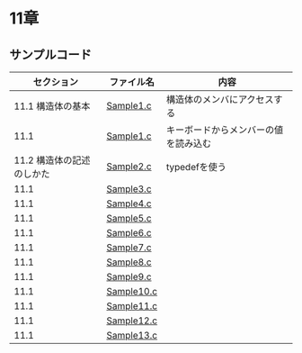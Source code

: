 # 11章
## サンプルコード
| セクション | ファイル名 | 内容 |
| ---      | ---      | ---       |
| 11.1 構造体の基本 | [Sample1.c](https://github.com/202408pythonciot/C_lang/blob/main/Lesson_11/Sample/Sample1.c) | 構造体のメンバにアクセスする |
| 11.1 | [Sample1.c](https://github.com/202408pythonciot/C_lang/blob/main/Lesson_11/Sample/Sample1.c) | キーボードからメンバーの値を読み込む |
| 11.2 構造体の記述のしかた | [Sample2.c](https://github.com/202408pythonciot/C_lang/blob/main/Lesson_11/Sample/Sample2.c) | typedefを使う |
| 11.1 | [Sample3.c](https://github.com/202408pythonciot/C_lang/blob/main/Lesson_11/Sample/Sample2.c) |  |
| 11.1 | [Sample4.c](https://github.com/202408pythonciot/C_lang/blob/main/Lesson_11/Sample/Sample4.c) |  |
| 11.1 | [Sample5.c](https://github.com/202408pythonciot/C_lang/blob/main/Lesson_11/Sample/Sample5.c) |  |
| 11.1 | [Sample6.c](https://github.com/202408pythonciot/C_lang/blob/main/Lesson_11/Sample/Sample6.c) |  |
| 11.1 | [Sample7.c](https://github.com/202408pythonciot/C_lang/blob/main/Lesson_11/Sample/Sample7.c) |  |
| 11.1 | [Sample8.c](https://github.com/202408pythonciot/C_lang/blob/main/Lesson_11/Sample/Sample8.c) |  |
| 11.1 | [Sample9.c](https://github.com/202408pythonciot/C_lang/blob/main/Lesson_11/Sample/Sample9.c) |  |
| 11.1 | [Sample10.c](https://github.com/202408pythonciot/C_lang/blob/main/Lesson_11/Sample/Sample10.c) |  |
| 11.1 | [Sample11.c](https://github.com/202408pythonciot/C_lang/blob/main/Lesson_11/Sample/Sample11.c) |  |
| 11.1 | [Sample12.c](https://github.com/202408pythonciot/C_lang/blob/main/Lesson_11/Sample/Sample12.c) |  |
| 11.1 | [Sample13.c](https://github.com/202408pythonciot/C_lang/blob/main/Lesson_11/Sample/Sample13.c) |  |

